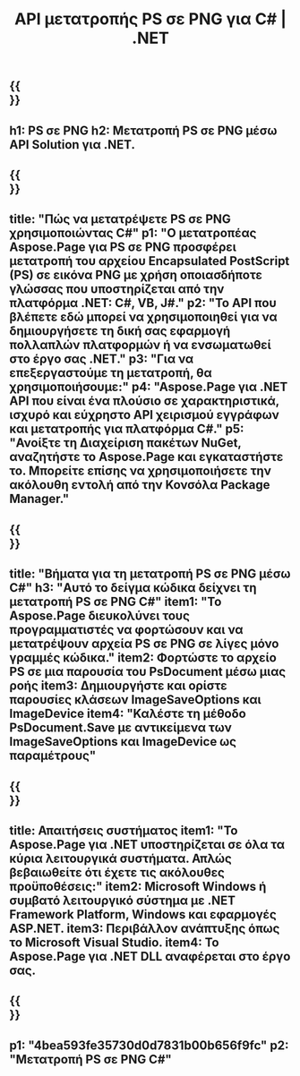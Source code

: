 ﻿---
translation: true
template: /_templates/_conversion-child-net.md
title: API μετατροπής PS σε PNG για C# |  .NET
url: /net/conversion/ps-to-png/
description: Δείγμα κώδικα για μετατροπή PS σε PNG C#. Χρησιμοποιήστε παράδειγμα κώδικα API για ομαδική μετατροπή αρχείων PS σε PNG εντός VB.NET, Asp.NET ή οποιασδήποτε εφαρμογής που βασίζεται σε .NET.
informat: PS
outformat: PNG
otherformats: XPS EPS
---

{{<section banner>}}
---
h1: PS σε PNG
h2: Μετατροπή PS σε PNG μέσω API Solution για .NET.
---

{{<section overview>}}
---
title: "Πώς να μετατρέψετε PS σε PNG χρησιμοποιώντας C#"
p1: "Ο μετατροπέας Aspose.Page για PS σε PNG προσφέρει μετατροπή του αρχείου Encapsulated PostScript (PS) σε εικόνα PNG με χρήση οποιασδήποτε γλώσσας που υποστηρίζεται από την πλατφόρμα .NET: C#, VB, J#."
p2: "Το API που βλέπετε εδώ μπορεί να χρησιμοποιηθεί για να δημιουργήσετε τη δική σας εφαρμογή πολλαπλών πλατφορμών ή να ενσωματωθεί στο έργο σας .NET."
p3: "Για να επεξεργαστούμε τη μετατροπή, θα χρησιμοποιήσουμε:"
p4: "Aspose.Page για .NET API που είναι ένα πλούσιο σε χαρακτηριστικά, ισχυρό και εύχρηστο API χειρισμού εγγράφων και μετατροπής για πλατφόρμα C#."
p5: "Ανοίξτε τη Διαχείριση πακέτων NuGet, αναζητήστε το Aspose.Page και εγκαταστήστε το. Μπορείτε επίσης να χρησιμοποιήσετε την ακόλουθη εντολή από την Κονσόλα Package Manager."
---

{{<section feature1>}}
---
title: "Βήματα για τη μετατροπή PS σε PNG μέσω C#"
h3: "Αυτό το δείγμα κώδικα δείχνει τη μετατροπή PS σε PNG C#"
item1: "Το Aspose.Page διευκολύνει τους προγραμματιστές να φορτώσουν και να μετατρέψουν αρχεία PS σε PNG σε λίγες μόνο γραμμές κώδικα."
item2: Φορτώστε το αρχείο PS σε μια παρουσία του PsDocument μέσω μιας ροής
item3: Δημιουργήστε και ορίστε παρουσίες κλάσεων ImageSaveOptions και ImageDevice
item4: "Καλέστε τη μέθοδο PsDocument.Save με αντικείμενα των ImageSaveOptions και ImageDevice ως παραμέτρους"
---

{{<section feature2>}}
---
title: Απαιτήσεις συστήματος
item1: "Το Aspose.Page για .NET υποστηρίζεται σε όλα τα κύρια λειτουργικά συστήματα. Απλώς βεβαιωθείτε ότι έχετε τις ακόλουθες προϋποθέσεις:"
item2: Microsoft Windows ή συμβατό λειτουργικό σύστημα με .NET Framework Platform, Windows και εφαρμογές ASP.NET.
item3: Περιβάλλον ανάπτυξης όπως το Microsoft Visual Studio.
item4: Το Aspose.Page για .NET DLL αναφέρεται στο έργο σας.
---

{{<section gist>}}
---
p1: "4bea593fe35730d0d7831b00b656f9fc"
p2: "Μετατροπή PS σε PNG C#"
---

